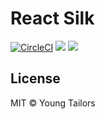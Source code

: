 # React Silk

[![CircleCI](https://circleci.com/gh/youngtailors/react-silk.svg?style=svg)](https://circleci.com/gh/youngtailors/react-silk) ![](https://img.shields.io/david/youngtailors/react-silk.svg?style=flat) ![](https://img.shields.io/david/dev/youngtailors/react-silk.svg?style=flat)

## License

MIT © Young Tailors
